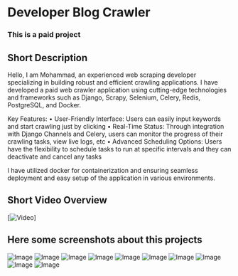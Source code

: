 # Developer Blog Crawler

### This is a paid project

## Short Description

Hello, I am Mohammad, an experienced web scraping developer specializing in building robust and efficient crawling applications.
I have developed a paid web crawler application using cutting-edge technologies and frameworks such as Django, Scrapy, Selenium, Celery, Redis, PostgreSQL, and Docker.

Key Features:
• User-Friendly Interface: Users can easily input keywords and start crawling just by clicking
• Real-Time Status: Through integration with Django Channels and Celery, users can monitor the progress of their crawling tasks, view live logs, etc
• Advanced Scheduling Options: Users have the flexibility to schedule tasks to run at specific intervals and they can deactivate and cancel any tasks

I have utilized docker for containerization and ensuring seamless deployment and easy setup of the application in various environments.

## Short Video Overview

[![Video](https://youtu.be/FfIPXmjeUvU)]

## Here some screenshots about this projects

![Image]('screenshots/dev_blog_crawler_1.png')
![Image]('screenshots/dev_blog_crawler_2.png')
![Image]('screenshots/dev_blog_crawler_3.png')
![Image]('screenshots/dev_blog_crawler_4.png')
![Image]('screenshots/dev_blog_crawler_5.png')
![Image]('screenshots/dev_blog_crawler_6.png')
![Image]('screenshots/dev_blog_crawler_7.png')
![Image]('screenshots/dev_blog_crawler_8.png')
![Image]('screenshots/dev_blog_crawler_9.png')
![Image]('screenshots/dev_blog_crawler_10.png')
